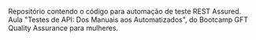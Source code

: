 Repositório contendo o código para automação de teste REST Assured. Aula "Testes de API: Dos Manuais aos Automatizados", do Bootcamp GFT Quality Assurance para mulheres.

